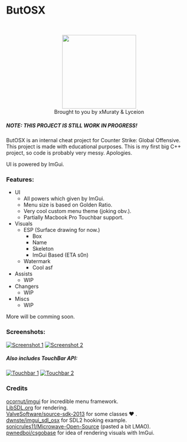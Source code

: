 <h1>ButOSX</h1> <br>
<p align="center">
<img src="https://i.imgur.com/jSHJ5Ib.png" width="200"> <br>
Brought to you by xMuraty & Lyceion
</p>

##### NOTE: THIS PROJECT IS STILL WORK IN PROGRESS!
ButOSX is an internal cheat project for Counter Strike: Global Offensive. This project is made with educational purposes. This is my first big C++ project, so code is probably very messy. Apologies.

UI is powered by ImGui.

### Features:
- UI
    - All powers which given by ImGui.
    - Menu size is based on Golden Ratio.
    - Very cool custom menu theme (joking obv.).
    - Partially Macbook Pro Touchbar support.
- Visuals
    - ESP (Surface drawing for now.)
        - Box
        - Name
        - Skeleton
        - ImGui Based (ETA s0n)
    - Watermark
        - Cool asf
- Assists
    - WIP
- Changers
    - WIP
- Miscs
    - WIP

More will be comming soon.

### Screenshots:
[![Screenshot 1](https://i.imgur.com/8zmB3Hd.png "Screenshot 1")](https://i.imgur.com/8zmB3Hd.png "Screenshot 1")
[![Screenshot 2](https://i.imgur.com/1rlDksO.png "Screenshot 2")](https://i.imgur.com/1rlDksO.png "Screenshot 2")

##### Also includes TouchBar API:
[![Touchbar 1](https://i.imgur.com/AmmUbSI.png "Touchbar 1")](https://i.imgur.com/AmmUbSI.png "Touchbar 1")
[![Touchbar 2](https://i.imgur.com/pLL7U7y.png "Touchbar 2")](https://i.imgur.com/pLL7U7y.png "Touchbar 2")

### Credits
[ocornut/imgui](https://github.com/ocornut/imgui) for incredible menu framework. <br>
[LibSDL.org](https://www.libsdl.org/index.php) for rendering. <br>
[ValveSoftware/source-sdk-2013](https://github.com/ValveSoftware/source-sdk-2013) for some classes :heart: . <br>
[dwnste/imgui_sdl_osx](https://github.com/dwnste/imgui_sdl_osx) for SDL2 hooking example. <br>
[sonicrules11/Microwave-Open-Source](https://github.com/sonicrules11/Microwave-Open-Source) (pasted a bit LMAO). <br>
[pwnedboi/csgobase](https://github.com/pwnedboi/csgobase) for idea of rendering visuals with ImGui. <br>
